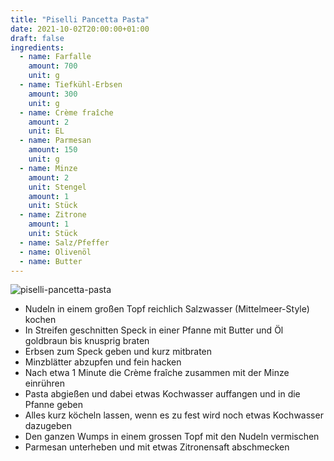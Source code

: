```yaml
---
title: "Piselli Pancetta Pasta"
date: 2021-10-02T20:00:00+01:00
draft: false
ingredients:
  - name: Farfalle
    amount: 700
    unit: g
  - name: Tiefkühl-Erbsen
    amount: 300
    unit: g
  - name: Crème fraîche
    amount: 2
    unit: EL
  - name: Parmesan
    amount: 150 
    unit: g
  - name: Minze
    amount: 2
    unit: Stengel
    amount: 1
    unit: Stück
  - name: Zitrone
    amount: 1
    unit: Stück
  - name: Salz/Pfeffer
  - name: Olivenöl
  - name: Butter
---
```


![piselli-pancetta-pasta](/img/recipes/piselli-pancetta-pasta.jpg)

* Nudeln in einem großen Topf reichlich Salzwasser (Mittelmeer-Style) kochen
* In Streifen geschnitten Speck in einer Pfanne mit Butter und Öl goldbraun bis knusprig braten
* Erbsen zum Speck geben und kurz mitbraten
* Minzblätter abzupfen und fein hacken
* Nach etwa 1 Minute die Crème fraîche zusammen mit der Minze einrühren
* Pasta abgießen und dabei etwas Kochwasser auffangen und in die Pfanne geben
* Alles kurz köcheln lassen, wenn es zu fest wird noch etwas Kochwasser dazugeben
* Den ganzen Wumps in einem grossen Topf mit den Nudeln vermischen
* Parmesan unterheben und mit etwas Zitronensaft abschmecken